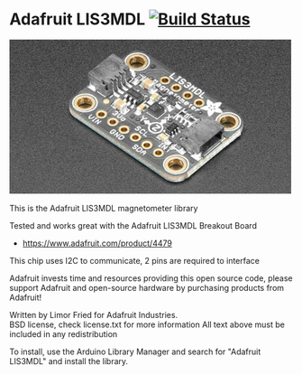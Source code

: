 # Adafruit LIS3MDL [![Build Status](https://github.com/adafruit/Adafruit_LIS3MDL/workflows/Arduino%20Library%20CI/badge.svg)](https://github.com/adafruit/Adafruit_LIS3MDL/actions)

<a href="https://www.adafruit.com/products/4479"><img src="assets/board.jpg?raw=true" width="500px"></a>

This is the Adafruit LIS3MDL magnetometer library

Tested and works great with the Adafruit LIS3MDL Breakout Board
* https://www.adafruit.com/product/4479

This chip uses I2C to communicate, 2 pins are required to interface

Adafruit invests time and resources providing this open source code, please support Adafruit and open-source hardware by purchasing products from Adafruit!

Written by Limor Fried for Adafruit Industries.  
BSD license, check license.txt for more information
All text above must be included in any redistribution

To install, use the Arduino Library Manager and search for "Adafruit LIS3MDL" and install the library.
